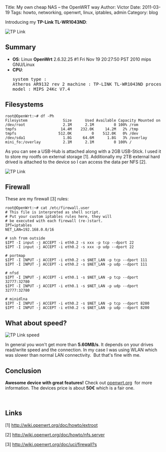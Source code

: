 Title: My own cheap NAS &#8211; the OpenWRT way
Author: Victor
Date: 2011-03-19
Tags: howto, networking, openwrt, linux, iptables, admin
Category: blog

Introducing my **TP-Link TL-WR1043ND**:


![TP Link](http://dl.dornea.nu/img/2011/236/tp-link-TL-WR1043ND_2.jpg)

## Summary

*   **OS**: Linux **OpenWrt** 2.6.32.25 #1 Fri Nov 19 20:27:50 PST 2010 mips GNU/Linux
*   **CPU**:  <pre class="brush:java;">system type             : Atheros AR9132 rev 2
machine                 : TP-LINK TL-WR1043ND
processor               : 0
cpu model               : MIPS 24Kc V7.4</pre>

## Filesystems

~~~.shell
root@OpenWrt:~# df -Ph
Filesystem                Size      Used Available Capacity Mounted on
/dev/root                 2.1M      2.1M         0 100% /rom
tmpfs                    14.4M    232.0K     14.2M   2% /tmp
tmpfs                   512.0K         0    512.0K   0% /dev
/dev/sda1                 1.8G     64.6M      1.8G   3% /overlay
mini_fo:/overlay          2.1M      2.1M         0 100% /
~~~

As you can see a USB-Hub is attached along with a 2GB USB-Stick. I used it to store my rootfs on external storage [1]. Additionally my 2TB external hard drived is attached to the device so I can access the data per NFS [2].

![TP Link](http://dl.dornea.nu/img/2011/236/tp-link-TL-WR1043ND_1.jpg)


## Firewall

These are my firewall [3] rules:

~~~.shell
root@OpenWrt:~# cat /etc/firewall.user 
# This file is interpreted as shell script.
# Put your custom iptables rules here, they will
# be executed with each firewall (re-)start.
IPT=iptables
NET_LAN=192.168.0.0/16

# ssh from outside
$IPT -I input -j ACCEPT -i eth0.2 -s xxx -p tcp --dport 22
$IPT -I input -j ACCEPT -i eth0.2 -s xxx -p udp --dport 22

# portmap
$IPT -I INPUT -j ACCEPT -i eth0.2 -s $NET_LAN -p tcp --dport 111
$IPT -I INPUT -j ACCEPT -i eth0.2 -s $NET_LAN -p udp --dport 111

# nfsd
$IPT -I INPUT -j ACCEPT -i eth0.1 -s $NET_LAN -p tcp --dport 32777:32780
$IPT -I INPUT -j ACCEPT -i eth0.1 -s $NET_LAN -p udp --dport 32777:32780

# minidlna
$IPT -I INPUT -j ACCEPT -i eth0.2 -s $NET_LAN -p tcp --dport 8200
$IPT -I INPUT -j ACCEPT -i eth0.2 -s $NET_LAN -p udp --dport 8200
~~~


## What about speed?

![TP Link speed](http://dl.dornea.nu/img/2011/236/tp-link_speed-test.png)

In general you won't get more than **5.60MB/s**. It depends on your drives read/write speed and the connection. In my case I was using WLAN which was slower than normal LAN connectivity.  But that's fine with me.

## Conclusion

**Awesome device with great features!** Check out [openwrt.org][4]  for more information. The devices price is about **50€** which is a fair one.

&nbsp;

## Links

[1] <http://wiki.openwrt.org/doc/howto/extroot>

[2] <http://wiki.openwrt.org/doc/howto/nfs.server>

[3] <http://wiki.openwrt.org/doc/uci/firewall?s>

 [4]: http://openwrt.org
